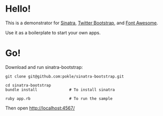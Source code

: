 Hello!
====

This is a demonstrator for [Sinatra](http://www.sinatrarb.com/), [Twitter Bootstrap](http://twitter.github.com/bootstrap/), and [Font Awesome](http://fortawesome.github.io/Font-Awesome/). 

Use it as a boilerplate to start your own apps.

Go!
===

Download and run sinatra-bootstrap:

	git clone git@github.com:pokle/sinatra-bootstrap.git

	cd sinatra-bootstrap
    bundle install				# To install sinatra

	ruby app.rb 				# To run the sample
	
Then open [http://localhost:4567/](http://localhost:4567/)
